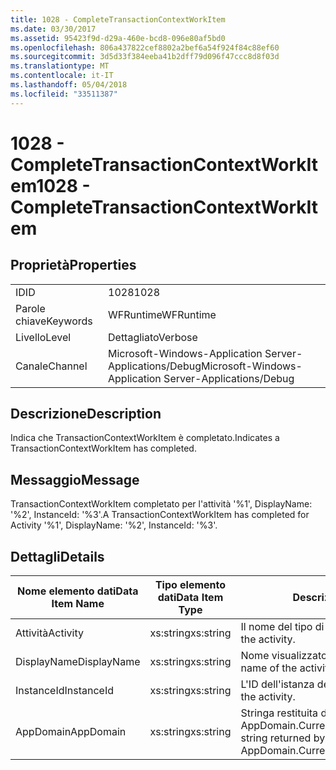 ```yaml
---
title: 1028 - CompleteTransactionContextWorkItem
ms.date: 03/30/2017
ms.assetid: 95423f9d-d29a-460e-bcd8-096e80af5bd0
ms.openlocfilehash: 806a437822cef8802a2bef6a54f924f84c88ef60
ms.sourcegitcommit: 3d5d33f384eeba41b2dff79d096f47ccc8d8f03d
ms.translationtype: MT
ms.contentlocale: it-IT
ms.lasthandoff: 05/04/2018
ms.locfileid: "33511387"
---
```

# <a name="1028---completetransactioncontextworkitem"></a><span data-ttu-id="5b9c2-102">1028 - CompleteTransactionContextWorkItem</span><span class="sxs-lookup"><span data-stu-id="5b9c2-102">1028 - CompleteTransactionContextWorkItem</span></span>
## <a name="properties"></a><span data-ttu-id="5b9c2-103">Proprietà</span><span class="sxs-lookup"><span data-stu-id="5b9c2-103">Properties</span></span>  
  
|||  
|-|-|  
|<span data-ttu-id="5b9c2-104">ID</span><span class="sxs-lookup"><span data-stu-id="5b9c2-104">ID</span></span>|<span data-ttu-id="5b9c2-105">1028</span><span class="sxs-lookup"><span data-stu-id="5b9c2-105">1028</span></span>|  
|<span data-ttu-id="5b9c2-106">Parole chiave</span><span class="sxs-lookup"><span data-stu-id="5b9c2-106">Keywords</span></span>|<span data-ttu-id="5b9c2-107">WFRuntime</span><span class="sxs-lookup"><span data-stu-id="5b9c2-107">WFRuntime</span></span>|  
|<span data-ttu-id="5b9c2-108">Livello</span><span class="sxs-lookup"><span data-stu-id="5b9c2-108">Level</span></span>|<span data-ttu-id="5b9c2-109">Dettagliato</span><span class="sxs-lookup"><span data-stu-id="5b9c2-109">Verbose</span></span>|  
|<span data-ttu-id="5b9c2-110">Canale</span><span class="sxs-lookup"><span data-stu-id="5b9c2-110">Channel</span></span>|<span data-ttu-id="5b9c2-111">Microsoft-Windows-Application Server-Applications/Debug</span><span class="sxs-lookup"><span data-stu-id="5b9c2-111">Microsoft-Windows-Application Server-Applications/Debug</span></span>|  
  
## <a name="description"></a><span data-ttu-id="5b9c2-112">Descrizione</span><span class="sxs-lookup"><span data-stu-id="5b9c2-112">Description</span></span>  
 <span data-ttu-id="5b9c2-113">Indica che TransactionContextWorkItem è completato.</span><span class="sxs-lookup"><span data-stu-id="5b9c2-113">Indicates a TransactionContextWorkItem has completed.</span></span>  
  
## <a name="message"></a><span data-ttu-id="5b9c2-114">Messaggio</span><span class="sxs-lookup"><span data-stu-id="5b9c2-114">Message</span></span>  
 <span data-ttu-id="5b9c2-115">TransactionContextWorkItem completato per l'attività '%1', DisplayName: '%2', InstanceId: '%3'.</span><span class="sxs-lookup"><span data-stu-id="5b9c2-115">A TransactionContextWorkItem has completed for Activity '%1', DisplayName: '%2', InstanceId: '%3'.</span></span>  
  
## <a name="details"></a><span data-ttu-id="5b9c2-116">Dettagli</span><span class="sxs-lookup"><span data-stu-id="5b9c2-116">Details</span></span>  
  
|<span data-ttu-id="5b9c2-117">Nome elemento dati</span><span class="sxs-lookup"><span data-stu-id="5b9c2-117">Data Item Name</span></span>|<span data-ttu-id="5b9c2-118">Tipo elemento dati</span><span class="sxs-lookup"><span data-stu-id="5b9c2-118">Data Item Type</span></span>|<span data-ttu-id="5b9c2-119">Descrizione</span><span class="sxs-lookup"><span data-stu-id="5b9c2-119">Description</span></span>|  
|--------------------|--------------------|-----------------|  
|<span data-ttu-id="5b9c2-120">Attività</span><span class="sxs-lookup"><span data-stu-id="5b9c2-120">Activity</span></span>|<span data-ttu-id="5b9c2-121">xs:string</span><span class="sxs-lookup"><span data-stu-id="5b9c2-121">xs:string</span></span>|<span data-ttu-id="5b9c2-122">Il nome del tipo di attività.</span><span class="sxs-lookup"><span data-stu-id="5b9c2-122">The type name of the activity.</span></span>|  
|<span data-ttu-id="5b9c2-123">DisplayName</span><span class="sxs-lookup"><span data-stu-id="5b9c2-123">DisplayName</span></span>|<span data-ttu-id="5b9c2-124">xs:string</span><span class="sxs-lookup"><span data-stu-id="5b9c2-124">xs:string</span></span>|<span data-ttu-id="5b9c2-125">Nome visualizzato dell'attività.</span><span class="sxs-lookup"><span data-stu-id="5b9c2-125">The display name of the activity.</span></span>|  
|<span data-ttu-id="5b9c2-126">InstanceId</span><span class="sxs-lookup"><span data-stu-id="5b9c2-126">InstanceId</span></span>|<span data-ttu-id="5b9c2-127">xs:string</span><span class="sxs-lookup"><span data-stu-id="5b9c2-127">xs:string</span></span>|<span data-ttu-id="5b9c2-128">L'ID dell'istanza dell'attività.</span><span class="sxs-lookup"><span data-stu-id="5b9c2-128">The instance id of the activity.</span></span>|  
|<span data-ttu-id="5b9c2-129">AppDomain</span><span class="sxs-lookup"><span data-stu-id="5b9c2-129">AppDomain</span></span>|<span data-ttu-id="5b9c2-130">xs:string</span><span class="sxs-lookup"><span data-stu-id="5b9c2-130">xs:string</span></span>|<span data-ttu-id="5b9c2-131">Stringa restituita da AppDomain.CurrentDomain.FriendlyName.</span><span class="sxs-lookup"><span data-stu-id="5b9c2-131">The string returned by AppDomain.CurrentDomain.FriendlyName.</span></span>|
